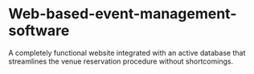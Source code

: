 # Web-based-event-management-software
A completely functional website integrated with an active database that streamlines the venue reservation procedure without shortcomings. 
